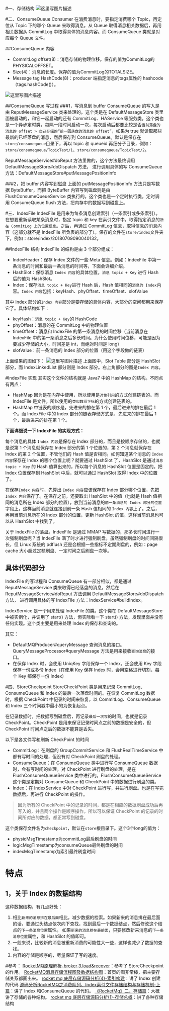 #一、存储结构
![这里写图片描述](https://img-blog.csdn.net/20180710095115309?watermark/2/text/aHR0cHM6Ly9ibG9nLmNzZG4ubmV0L2hvdGR1c3Q=/font/5a6L5L2T/fontsize/400/fill/I0JBQkFCMA==/dissolve/70)

#二、ConsumeQueue
Consumer 在消费消息时，要指定消费哪个 Topic，再定位从 Topic 下的哪个 Queue 来取得消息。从 Queue 取得消息相关数据后，再用相关数据从 CommitLog 中取得具体的消息内容。而 ConsumeQueue 类就是对应每个 Queue 文件。


##ConsumeQueue 内容

- CommitLog offset(8)：消息存储的物理位移。保存的值为CommitLog的 PHYSICALOFFSET。
- Size(4)：消息的长度。保存的值为CommitLog的TOTALSIZE。
- Message tag HashCode(8)：producer 端指定消息的tags属性的 hashcode（tags.hashCode()）。

![这里写图片描述](https://img-blog.csdn.net/20180705182348520?watermark/2/text/aHR0cHM6Ly9ibG9nLmNzZG4ubmV0L2hvdGR1c3Q=/font/5a6L5L2T/fontsize/400/fill/I0JBQkFCMA==/dissolve/70)



##ConsumeQueue 写过程
###1，写消息到 buffer
ConsumeQueue 的写入是由 ReputMessageService 类来处理的。这个类是在 DefaultMessageStore 类里面被启动的，和它一起启动的还有 CommitLog、HAService 等服务类。这个类也是一个异步定时类，每隔一段时间启动一次，每次启动后都要比较是否`当前落盘的消息的 offset > 自己存储的“前一回落盘的消息的 offset”`，如果为 true 就读取那些最新的已经落盘的消息，然后保存到 ConsumeQueue。默认是保存在`store/consumequeue`目录下，再以 topic 和 queueid 再细分子目录，例如：`store/consumequeue/TopicTest/1`、`store/consumequeue/TopicTest/2`。

ReputMessageService#doReput 方法里做的，这个方法最终调用 DefaultMessageStore#doDispatch 方法， 进行调用具体的写 ConsumeQueue 方法：DefaultMessageStore#putMessagePositionInfo

###2，把 buffer 内容写到磁盘
上面的 putMessagePositionInfo 方法只是写数据 ByteBuffer，而把 ByteBuffer 内容写到磁盘则是由 FlushConsumeQueueService 类执行的。这个类也是一个定时执行类，定时调用 ConsumeQueue.flush 方法，把内存中的数据写到磁盘上。





#三、IndexFile
IndexFile 是用来为每条消息创建索引（一条索引或多条索引）。在想要重新读取某条消息时，指定 topic 和 key 在索引文件中，取得指定消息的`所在 CommitLog 上的位置信息`。之后，再通过 CommitLog 信息，取得信息的消息内容（这部分就不是 IndexFile 所负表的部分了）。保存的文件在`store/index`文件夹下，例如：store/index/20180709090040132。

##IndexFile 结构
IndexFile 的结构是由 3 个部分组成：

- IndexHeader：保存 Index 文件的一些 Meta 信息。例如：IndexFile 中第一条消息的时间和最后一条消息的时间等，下面会详细介绍。
- HashSlot：保存消息 `Index 内容`的具体位置。`消息 topic + Key` 进行 Hash 后的值为 HashSlot。
- Index：保存`消息 topic + Key`进行 Hash 后，Hash 值相同的`消息的 Index`内容。`Index 内容`包括：keyHash、phyOffset、timeOffset、slotValue

其中 Index 部分的`Index 内容`部分是要存储的具体内容，大部分的空间都用来保存它了。具体结构如下：

- keyHash：`消息 topic + Key`的 HashCode
- phyOffset：消息的在 CommitLog 中的物理位置
- timeOffset：消息和 IndexFile 的第一条消息的时间位移（当前消息在 IndexFile 中的第一条消息之后多长时间。为什么使用时间位移，可能是因为要减少存储的大小，时间差是 int，而绝对时间是 long）
- slotValue：前一条消息的 Index 部分的位置（用这个字段做的链表）

上面结果的图如下：
![这里写图片描述](https://img-blog.csdn.net/20180705182405987?watermark/2/text/aHR0cHM6Ly9ibG9nLmNzZG4ubmV0L2hvdGR1c3Q=/font/5a6L5L2T/fontsize/400/fill/I0JBQkFCMA==/dissolve/70)
上面图中，Slot Table 部分是 HashSlot 部分，而 IndexLinkedList 部分则是 Index 部分。右上角部分的图是`Index 内容`。

#IndexFile 实现
其实这个文件的结构就是 Java7 中的 HashMap 的结构。不同点有两点：

- HashMap 因为是在内存中使用，所以使用是`对象引用`的方式创建链表的。而 IndexFile 是文件，所以使用的`类似数组下标`的方式创建链表的。
- HashMap 中链表的顺序是，先进来的排在第 1 个，最后进来的排在最后 1 个。而 IndexFile 中的 Index 部分的链表存储方式是，先进来的排在最后 1 个，最后进来的排在第 1 个。

**下面详细说一下 IndexFile 的实现方式：**

每个消息的具体 `Index 内容`是保存在 Index 部分的，而且是按顺序存储的，也就是说第 1 个消息就保存在 Index 部分的第 1 个位置的，第 2 个消息就保存在 Index 的第 2 个位置，不管他们的 Hash 值是否相同。如何知道某个消息的 `Index 内容`保存在 Index 的哪个位置上呢？就要通过 HashSlot 了，HashSlot 是通过`消息 topic + Key` 的 Hash 值算出来的，所以每个消息的 HashSlot 位置是固定的。把 Index 位置保存到 HashSlot 中后，就可以通过 HashSlot 取得 Index 中的位置了。

在保存`Index 内容`时，先算出 `Index 内容`应该保存在 Index 部分哪个位置，先把`Index 内容`保存了。在保存之前，还要取出 HashSlot 中的值（也就是 Hash 值相同的消息所在 Index 部分的位置），放到当前消息的`前一条消息的 Index 部分的位置`字段上，这样当前消息就连接到前一条 Hash 值相同的 `Index 内容`上了。之后，再用当前消息所在的 Index 部分的位置，更新 HashSlot 的值，这样当前消息也可以从 HashSlot 中找到了。

关于 IndexFile 的落盘。IndexFile 是通过 MMAP 写数据的，那多长时间进行一次强制刷盘呢？当 IndexFile 满了时才进行强制刷盘。虽然强制刷盘的时间间隔很长，但 Linux 系统的 pdflush 还是会根据一些指标不定期刷盘的，例如：page cache 大小超过定额刷盘、一定时间之后刷盘一次等。



## 具体代码部分
IndexFile 的写过程和 ConsumeQueue 有一部分相似，都是通过 ReputMessageService 类来取得已经落盘的消息，然后在 ReputMessageService#doReput 方法调用 DefaultMessageStore#doDispatch 方法， 进行调用具体的写 IndexFile 方法：IndexService#buildIndex。

IndexService 是一个用来处理 IndexFile 的类。这个类在 DefaultMessageStore 中被实例化，并调用了 start() 方法，但实际看一下 start() 方法，发现里面并没有任何实现。这个类主要是用来处理 Index 的保存和查询的。

其它：

- DefaultMQProducer#queryMessage 查询消息的接口。QueryMessageProcessor#queryMessage 方法是用来接收`查询消息`的接口。
- 在保存 Index 时，会使用 UniqKey 字段保存一个 Index，还会使用 Key 字段保存一份或多份 Index（在使用 Key 保存 Index 时，会用空格进行切割，每个 Key 都保存一份 Index）




#四、StoreCheckpoint
StoreCheckPoint 类是用来记录 CommitLog、ConsumeQueue 和 Index 的最后一次落盘时间的。在恢复 CommitLog 数据时，根据 CheckPoint 中记录的时间来恢复，以 CommitLog、ConsumeQueue 和 Index 三个时间戳中最小的为恢复起点。

在记录数据时，把数据写到磁盘后，再记录`最后一次写`的时间，也就是记录 CheckPoint。CheckPoint 是用来保证记录时间点之前的数据是安全的，但 CheckPoint 时间点之后的数据不能算是丢失。

以下是各文件写和刷新 CheckPoint 的时间

- CommitLog：在刷盘的 GroupCommitService 和 FlushRealTimeService 中都有写时间的处理，但没有对 CheckPoint 刷盘的处理。
- ConsumeQueue：在 ConsumeQueue 类中进行写 ConsumeQueue 数据时，会有写时间的处理。对 CheckPoint 进行刷盘的处理，是在 FlushConsumeQueueService 类中进行的。FlushConsumeQueueService 这个类是定期对 ConsumeQueue 和 CheckPoint 中的数据进行刷盘的类。
- Index：在 IndexService 中对 CheckPoint 进行写，并进行刷盘。也是在写完数据后，再进行 CheckPoint 的操作。

> 因为所有的 CheckPoint 中的记录的时间，都是在相应的数据刷盘成功后再写入的，并且两个操作是顺序操作，所以可以保证 CheckPoint 的记录的时间所对应的数据，都正常写到磁盘。

这个类保存文件名为`checkpoint`，默认在`store`根目录下。这个3个long的值为：

- physicMsgTimestamp为commitLog最后刷盘的时间
- logicMsgTimestamp为consumeQueue最终刷盘的时间
- indexMsgTimestamp为索引最终刷盘时间


# 特点
## 1，关于 Index 的数据结构
这种数据结构，有几点好处：
1. 相比`新来的消息排在最后面`相比，减少数据的检索。如果新来的消息排在最后面的话，要通过头结点依次向下查找，找到最后一个数据结点，然后修改这个结点的`下一条消息位置`属性。
如果`新来的消息排在最前面`，只要修改新来消息的`下一条消息位置`属性，和 HashSlot 的值即可。
2. 一般来说，比较新的消息被重新消费的可能性大一些，这样也减少了数据的查找。
3. 内容的存储是顺序的，尽量保证了写的速度。




#参考：
[RocketMQ原理解析-broker 3.load&recover](https://blog.csdn.net/quhongwei_zhanqiu/article/details/39144325)：参考了 StoreCheckpoint 的作用。
[RocketMQ消息存储流程图及数据结构图](https://blog.csdn.net/qq_27529917/article/details/79595395)：首页的图非常棒，把主要存储关系都画出来。
[rocket mq 底层存储源码分析(4)-索引构建](https://www.jianshu.com/p/97beacc85439)：讲了 Index 创建的代码
[源码分析RocketMQ之消费队列、Index索引文件存储结构与存储机制-上篇](https://blog.csdn.net/prestigeding/article/details/79156276)：讲了 Index 和ConsumeQueue 的代码。
[《RocketMq》二、存储篇](https://blog.csdn.net/xxxxxx91116/article/details/50333161)：大概讲了存储的各种结构。
[rocket mq 底层存储源码分析(1)-存储总概](https://www.jianshu.com/p/f01534f21b71)：讲了各种存储结构